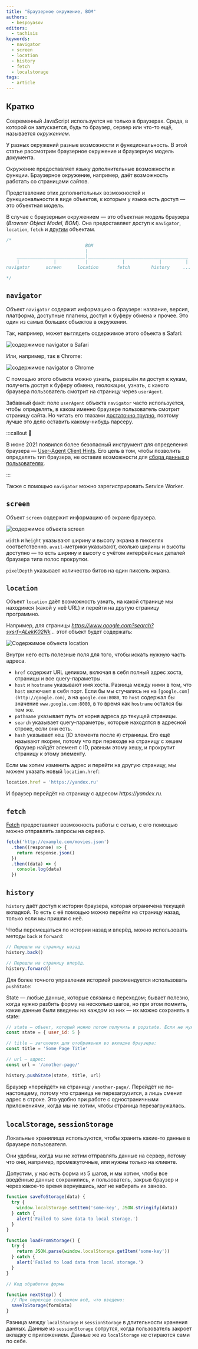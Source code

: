 ```yaml
---
title: "Браузерное окружение, BOM"
authors:
  - bespoyasov
editors:
  - tachisis
keywords:
  - navigator
  - screen
  - location
  - history
  - fetch
  - localstorage
tags:
  - article
---
```


## Кратко

Современный JavaScript используется не только в браузерах. Среда, в которой он запускается, будь то браузер, сервер или что-то ещё, называется _окружением_.

У разных окружений разные возможности и функциональность. В этой статье рассмотрим браузерное окружение и браузерную модель документа.

Окружение предоставляет языку дополнительные возможности и функции. Браузерное окружение, например, даёт возможность работать со страницами сайтов.

Представление этих дополнительных возможностей и функциональности в виде объектов, к которым у языка есть доступ — это объектная модель.

В случае с браузерным окружением — это объектная модель браузера (_Browser Object Model, BOM_). Она предоставляет доступ к `navigator`, `location`, `fetch` и [другим](https://www.javascripttutorial.net/javascript-bom/) объектам.

```js
/*
                              BOM
                              |
    __________________________|______________________________________
    |             |           |             |             |         |
navigator      screen      location       fetch        history     ...

*/
```

## `navigator`

Объект `navigator` содержит информацию о браузере: название, версия, платформа, доступные плагины, доступ к буферу обмена и прочее. Это один из самых больших объектов в окружении.

Так, например, может выглядеть содержимое этого объекта в Safari:

![содержимое navigator в Safari](images/1.png)

Или, например, так в Chrome:

![содержимое navigator в Chrome](images/2.png)

С помощью этого объекта можно узнать, разрешён ли доступ к кукам, получить доступ к буферу обмена, геолокации, узнать, с какого браузера пользователь смотрит на страницу через `userAgent`.

Забавный факт: поле `userAgent` объекта `navigator` часто используется, чтобы определять, в каком именно браузере пользователь смотрит страницу сайта. Но читать его глазами [достаточно трудно](https://docs.microsoft.com/en-us/previous-versions/windows/internet-explorer/ie-developer/compatibility/ms537503(v=vs.85)), поэтому лучше это дело оставить какому-нибудь парсеру.

:::callout 💬

В июне 2021 появился более безопасный инструмент для определения браузера — [User-Agent Client Hints](https://wicg.github.io/ua-client-hints/). Его цель в том, чтобы позволить определять тип браузера, не оставив возможности для [сбора данных о пользователях](https://w3c.github.io/fingerprinting-guidance/#dfn-passive-fingerprinting).

:::

Также с помощью `navigator` можно зарегистрировать Service Worker.

## `screen`

Объект `screen` содержит информацию об экране браузера.

![содержимое объекта screen](images/3.png)

`width` и `height` указывают ширину и высоту экрана в пикселях соответственно. `avail-`метрики указывают, сколько ширины и высоты доступно — то есть ширину и высоту с учётом интерфейсных деталей браузера типа полос прокрутки.

`pixelDepth` указывает количество битов на один пиксель экрана.

## `location`

Объект `location` даёт возможность узнать, на какой странице мы находимся (какой у неё URL) и перейти на другую страницу программно.

Например, для страницы _https://www.google.com?search?sxsrf=ALekK02Nk..._ этот объект будет содержать:

![Содержимое объекта location](images/4.png)

Внутри него есть полезные поля для того, чтобы искать нужную часть адреса.

- `href` содержит URL целиком, включая в себя полный адрес хоста, страницы и все query-параметры.
- `host` и `hostname` указывают имя хоста. Разница между ними в том, что `host` включает в себя порт. Если бы мы стучались не на `[google.com](http://google.com)`, а на `google.com:8080`, то `host` содержал бы значение `www.google.com:8080`, в то время как `hostname` остался бы тем же.
- `pathname` указывает путь от корня адреса до текущей страницы.
- `search` указывает query-параметры, которые находятся в адресной строке, если они есть.
- `hash` указывает хеш (ID элемента после `#`) страницы. Его ещё называют якорем, потому что при переходе на страницу с хешем браузер найдёт элемент с ID, равным этому хешу, и прокрутит страницу к этому элементу.

Если мы хотим изменить адрес и перейти на другую страницу, мы можем указать новый `location.href`:

```js
location.href = 'https://yandex.ru'
```

И браузер перейдёт на страницу с адресом _https://yandex.ru_.

## `fetch`

[Fetch](/js/fetch) предоставляет возможность работы с сетью, с его помощью можно отправлять запросы на сервер.

```js
fetch('http://example.com/movies.json')
  .then((response) => {
    return response.json()
  })
  .then((data) => {
    console.log(data)
  })
```

## `history`

`history` даёт доступ к истории браузера, которая ограничена текущей вкладкой. То есть с её помощью можно перейти на страницу назад, только если мы пришли с неё.

Чтобы перемещаться по истории назад и вперёд, можно использовать методы `back` и `forward`:

```js
// Перешли на страницу назад
history.back()

// Перешли на страницу вперёд.
history.forward()
```

Для более точного управления историей рекомендуется использовать `pushState`:

State — любые данные, которые связаны с переходом; бывает полезно, когда нужно разбить форму на несколько шагов, но при этом помнить, какие данные были введены на каждом из них — их можно сохранять в state:

```js
// state – объект, который можно потом получить в popstate. Если не нужен — можно передать null
const state = { user_id: 5 }

// title — заголовок для отображения во вкладке браузера:
const title = 'Some Page Title'

// url — адрес:
const url = '/another-page/'

history.pushState(state, title, url)
```

Браузер «перейдёт» на страницу `/another-page/`. Перейдёт не по-настоящему, потому что страница не перезагрузится, а лишь сменит адрес в строке. Это удобно при работе с одностраничными приложениями, когда мы не хотим, чтобы страница перезагружалась.

## `localStorage`, `sessionStorage`

Локальные хранилища используются, чтобы хранить какие-то данные в браузере пользователя.

Они удобны, когда мы не хотим отправлять данные на сервер, потому что они, например, промежуточные, или нужны только на клиенте.

Допустим, у нас есть форма из 5 шагов, и мы хотим, чтобы все введённые данные сохранились, и пользователь, закрыв браузер и через какое-то время вернувшись, мог не набирать их заново.

```js
function saveToStorage(data) {
  try {
    window.localStorage.setItem('some-key', JSON.stringify(data))
  } catch {
    alert('Failed to save data to local storage.')
  }
}

function loadFromStorage() {
  try {
    return JSON.parse(window.localStorage.getItem('some-key'))
  } catch {
    alert('Failed to load data from local storage.')
  }
}

// Код обработки формы

function nextStep() {
  // При переходе сохраняем всё, что введено:
  saveToStorage(formData)
}
```

Разница между `localStorage` и `sessionStorage` в длительности хранения данных. Данные из `sessionStorage` сотрутся, когда пользователь закроет вкладку с приложением. Данные же из `localStorage` не стираются сами по себе.
